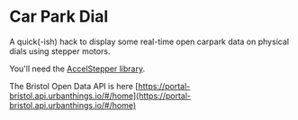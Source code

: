 # Car Park Dial

A quick(-ish) hack to display some real-time open carpark data 
on physical dials using stepper motors.

You'll need the [AccelStepper 
library](http://www.airspayce.com/mikem/arduino/AccelStepper/).

The Bristol Open Data API is here 
[https://portal-bristol.api.urbanthings.io/#/home](https://portal-bristol.api.urbanthings.io/#/home)


